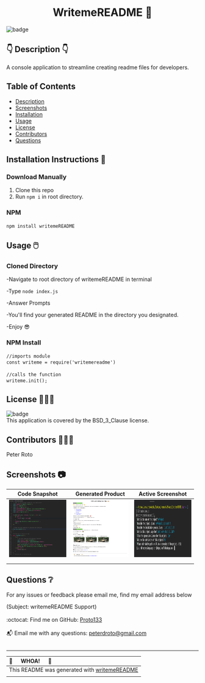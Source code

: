 
  <h1 align="center">WritemeREADME 🎉 </h1>
    
  ![badge](https://img.shields.io/badge/license-BSD_3_Clause-brightgreen)<br />
  
  ## 👇  Description  👇
   A console application to streamline creating readme files for developers.
 
  ## Table of Contents 

  - [Description](#--description--)
  - [Screenshots](#screenshots)
  - [Installation](#installation-instructions-)
  - [Usage](#usage-)
  - [License](#license-)
  - [Contributors](#contributors-)
  - [Questions](#questions-)
  
  ## Installation Instructions 📣
  ### Download Manually

  1) Clone this repo 
  2) Run <code>npm i</code> in root directory.
  
  ### NPM

   ```
   npm install writemeREADME

   ```

  
  ## Usage 🖱️
  
  ### Cloned Directory

  -Navigate to root directory of writemeREADME in terminal
  
  -Type ```node index.js```  

  -Answer Prompts  

  -You'll find your generated README in the directory you designated.  
  
  -Enjoy 😎
  
### NPM Install 

```
//imports module
const writeme = require('writemereadme')

//calls the function
writeme.init();

```

  ## License 🧑‍🤝‍🧑
  ![badge](https://img.shields.io/badge/license-BSD_3_Clause-brightgreen)
  <br />
  This application is covered by the BSD_3_Clause license. 
  
  ## Contributors 🧑‍🤝‍🧑
  Peter Roto
  
  ## Screenshots 📷
  | Code Snapshot                                          | Generated Product                                      |  Active Screenshot                                     | 
  |:------------------------------------------------------:|:------------------------------------------------------:|:------------------------------------------------------:|
  |<a href="./images/writemeREADME_snippet.png" target="_blank"><img alt="Screenshot of code" src="./images/writemeREADME_snippet.png" width="150" height="150"></a> |<a title="Click for README.md" target="_blank" href="./README.md"><img alt="Screenshot of README file generated with this application" src="./images/README.png" width="150" height="150"></a>|<a href="./images/writemeREADME_Active.png" target="_blank"> <img alt="Screenshot of code" src="./images/writemeREADME_Active.png" width="150" height="150"></a>|
  |                                                        |                                                        |                                                        |
  |                                                        |                                                        |                                                        |   
  ## Questions ❔
   For any issues or feedback please email me, find my email address below 

   (Subject: writemeREADME Support)<br />
  <br />
  :octocat: Find me on GitHub: [Proto133](https://github.com/Proto133)<br />
  <br />
  📬 Email me with any questions: peterdroto@gmail.com<br /><br />
 
 ----
| 🤯 &#8195; WHOA! &#8195; 🤯|
  |:----|
  |This README was generated with [writemeREADME](https://github.com/proto133/writemeREADME) |
  |  |